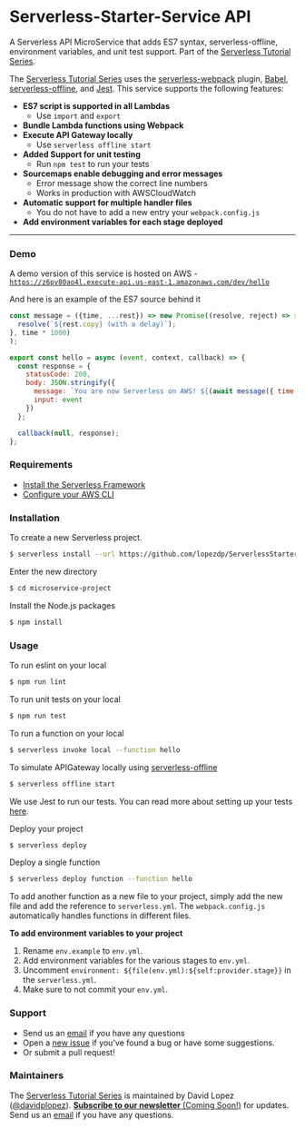 # Serverless-Starter-Service API

A Serverless API MicroService that adds ES7 syntax, serverless-offline, environment variables, and unit test support. Part of the [Serverless Tutorial Series](https://github.com/lopezdp/TechnicalArticles/blob/master/HowToBuildAServerlessReactAppOnAWS.md).

The [Serverless Tutorial Series](https://github.com/lopezdp/TechnicalArticles/blob/master/HowToBuildAServerlessReactAppOnAWS.md) uses the [serverless-webpack](https://github.com/serverless-heaven/serverless-webpack) plugin, [Babel](https://babeljs.io), [serverless-offline](https://github.com/dherault/serverless-offline), and [Jest](https://facebook.github.io/jest/). This service supports the following features:

- **ES7 script is supported in all Lambdas**
  - Use `import` and `export`
- **Bundle Lambda functions using Webpack**
- **Execute API Gateway locally**
  - Use `serverless offline start`
- **Added Support for unit testing**
  - Run `npm test` to run your tests
- **Sourcemaps enable debugging and error messages**
  - Error message show the correct line numbers
  - Works in production with AWSCloudWatch
- **Automatic support for multiple handler files**
  - You do not have to add a new entry your `webpack.config.js`
- **Add environment variables for each stage deployed**

---

### Demo

A demo version of this service is hosted on AWS - [`https://z6pv80ao4l.execute-api.us-east-1.amazonaws.com/dev/hello`](https://z6pv80ao4l.execute-api.us-east-1.amazonaws.com/dev/hello)

And here is an example of the ES7 source behind it

``` javascript
const message = ({time, ...rest}) => new Promise((resolve, reject) => setTimeout(() => {
  resolve(`${rest.copy} (with a delay)`);
}, time * 1000)
);

export const hello = async (event, context, callback) => {
  const response = {
    statusCode: 200,
    body: JSON.stringify({
      message: `You are now Serverless on AWS! ${(await message({ time: 1, copy: "Your serverless lambda has executed successfully!"}))}`,
      input: event
    })
  };

  callback(null, response);
};
```

### Requirements

- [Install the Serverless Framework](https://serverless.com/framework/docs/providers/aws/guide/installation/)
- [Configure your AWS CLI](https://serverless.com/framework/docs/providers/aws/guide/credentials/)

### Installation

To create a new Serverless project.

``` bash
$ serverless install --url https://github.com/lopezdp/ServerlessStarterService --name microservice-project
```

Enter the new directory

``` bash
$ cd microservice-project
```

Install the Node.js packages

``` bash
$ npm install
```

### Usage

To run eslint on your local

``` bash
$ npm run lint
```

To run unit tests on your local

``` bash
$ npm run test
```

To run a function on your local

``` bash
$ serverless invoke local --function hello
```

To simulate APIGateway locally using [serverless-offline](https://github.com/dherault/serverless-offline)

``` bash
$ serverless offline start
```

We use Jest to run our tests. You can read more about setting up your tests [here](https://facebook.github.io/jest/docs/en/getting-started.html#content).

Deploy your project

``` bash
$ serverless deploy
```

Deploy a single function

``` bash
$ serverless deploy function --function hello
```

To add another function as a new file to your project, simply add the new file and add the reference to `serverless.yml`. The `webpack.config.js` automatically handles functions in different files.

**To add environment variables to your project**

1. Rename `env.example` to `env.yml`.
2. Add environment variables for the various stages to `env.yml`.
3. Uncomment `environment: ${file(env.yml):${self:provider.stage}}` in the `serverless.yml`.
4. Make sure to not commit your `env.yml`.

### Support

- Send us an [email](mailto:davidplopez@live.com) if you have any questions
- Open a [new issue](https://github.com/lopezdp/ServerlessStarterService/issues/new) if you've found a bug or have some suggestions.
- Or submit a pull request!

### Maintainers

The [Serverless Tutorial Series](https://github.com/lopezdp/TechnicalArticles/blob/master/HowToBuildAServerlessReactAppOnAWS.md) is maintained by David Lopez ([@davidplopez](https://instagram.com/davidplopez)). [**Subscribe to our newsletter** (Coming Soon!)](http://www.DavidPLopez.com) for updates. Send us an [email](mailto:davidplopez@slive.com) if you have any questions.
